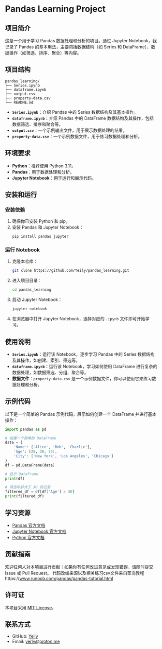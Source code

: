 # Pandas Learning Project

## 项目简介
这是一个用于学习 Pandas 数据处理和分析的项目。通过 Jupyter Notebook，我记录了 Pandas 的基本用法，主要包括数据结构（如 Series 和 DataFrame）、数据操作（如筛选、排序、聚合）等内容。

## 项目结构
```
pandas_learning/
├── Series.ipynb
├── dataframe.ipynb
├── output.csv
├── property-data.csv
└── README.md
```
- **`Series.ipynb`**：介绍 Pandas 中的 Series 数据结构及其基本操作。
- **`dataframe.ipynb`**：介绍 Pandas 中的 DataFrame 数据结构及其操作，包括数据筛选、排序和聚合等。
- **`output.csv`**：一个示例输出文件，用于展示数据处理的结果。
- **`property-data.csv`**：一个示例数据文件，用于练习数据处理和分析。

## 环境要求
- **Python**：推荐使用 Python 3.11。
- **Pandas**：用于数据处理和分析。
- **Jupyter Notebook**：用于运行和展示代码。

## 安装和运行
### 安装依赖
1. 确保你已安装 Python 和 pip。
2. 安装 Pandas 和 Jupyter Notebook：
   ```bash
   pip install pandas jupyter
   ```
### 运行 Notebook
1. 克隆本仓库：
   ```bash
   git clone https://github.com/Yeily/pandas_learning.git
   ```
2. 进入项目目录：
   ```bash
   cd pandas_learning
   ```
3. 启动 Jupyter Notebook：
   ```bash
   jupyter notebook
   ```
4. 在浏览器中打开 Jupyter Notebook，选择对应的 `.ipynb` 文件即可开始学习。

## 使用说明
- **`Series.ipynb`**：运行该 Notebook，逐步学习 Pandas 中的 Series 数据结构及其操作，如创建、索引、筛选等。
- **`dataframe.ipynb`**：运行该 Notebook，学习如何使用 DataFrame 进行复杂的数据处理，如数据筛选、分组、聚合等。
- **数据文件**：`property-data.csv` 是一个示例数据文件，你可以使用它来练习数据处理和分析。

## 示例代码
以下是一个简单的 Pandas 示例代码，展示如何创建一个 DataFrame 并进行基本操作：

```python
import pandas as pd

# 创建一个简单的 DataFrame
data = {
    'Name': ['Alice', 'Bob', 'Charlie'],
    'Age': [25, 30, 35],
    'City': ['New York', 'Los Angeles', 'Chicago']
}
df = pd.DataFrame(data)

# 显示 DataFrame
print(df)

# 筛选年龄大于 30 的记录
filtered_df = df[df['Age'] > 30]
print(filtered_df)
```

## 学习资源
- [Pandas 官方文档](https://pandas.pydata.org/pandas-docs/stable/)
- [Jupyter Notebook 官方文档](https://jupyter-notebook.readthedocs.io/en/stable/)
- [Python 官方文档](https://docs.python.org/3/)

## 贡献指南
欢迎任何人对本项目进行贡献！如果你有任何改进意见或发现错误，请随时提交 Issue 或 Pull Request。
代码改编来源以及相关练习csv文件来自菜鸟教程https://www.runoob.com/pandas/pandas-tutorial.html

## 许可证
本项目采用 [MIT License](LICENSE)。

## 联系方式
- GitHub: [Yeily](https://github.com/Yeily)
- Email: yei1y@proton.me
